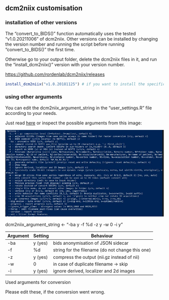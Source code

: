 ## dcm2niix customisation

### installation of other versions

The “convert_to_BIDS()” function automatically uses the tested
“v1.0.20211006” of dcm2niix. Other versions can be installed by changing
the version number and running the script before running
“convert_to_BIDS()” the first time.

Otherwise go to your output folder, delete the dcm2niix files in it, and
run the “install_dcm2niix()” version with your version number.

<https://github.com/rordenlab/dcm2niix/releases>

``` r
install_dcm2niix("v1.0.20181125") # if you want to install the specific version v1.0.20181125
```

### using other arguments

You can edit the dcm2niix_argument_string in the “user_settings.R” file according to your needs.

Just read
[here](https://www.nitrc.org/plugins/mwiki/index.php/dcm2nii:MainPage)
or inspect the possible arguments from this image:

![](../../inst/figure/dcm2niix_arguments.JPG)

dcm2niix_argument_string \<- “-ba y -f %d -z y -w 0 -i y”

| Argument | Setting | Behaviour                                        |
|----------|---------|--------------------------------------------------|
| -ba      | y (yes) | bids anonymisation of JSON sidecar               |
| -f       | %d      | string for the filename (do not change this one) |
| -z       | y (yes) | compress the output (nii.gz instead of nii)      |
| -w       | 0       | in case of duplicate filename -\> skip           |
| -i       | y (yes) | ignore derived, localizer and 2d images          |

Used arguments for conversion

Please edit these, if the conversion went wrong.
